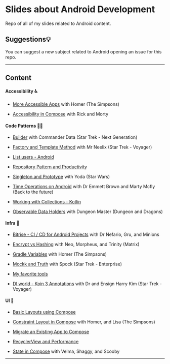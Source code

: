 # Slides about Android Development

Repo of all of my slides related to Android content.


## Suggestions💡

You can suggest a new subject related to Android opening an issue for this repo.

---

## Content

#### Accessibility ♿️

- [More Accessible Apps](./accessibility/more_accessibile_apps_android.pdf) with Homer (The Simpsons)

- [Accessibility in Compose](./accessibility/accessibility_in_compose.pdf) with Rick and Morty

#### Code Patterns 🧑‍💻

- [Builder](./code_patterns/builder_pattern.pdf) with Commander Data (Star Trek - Next Generation)

- [Factory and Template Method](./code_patterns/factory_and_template_method%20_patterns.pdf) with Mr Neelix (Star Trek - Voyager)

- [List users - Android](./code_patterns/list_users_android%20.pdf)

- [Repository Pattern and Productivity](./code_patterns/repository_pattern_and_productivity.pdf)

- [Singleton and Prototype](./code_patterns/singleton_and_prototype_patterns.pdf) with Yoda (Star Wars)

- [Time Operations on Android](./code_patterns/time_operations_on_android.pdf) with Dr Emmett Brown and Marty Mcfly (Back to the future)

- [Working with Collections - Kotlin](./code_patterns/working_with_collections_kotlin.pdf)

- [Observable Data Holders](./code_patterns/observable_data_holders.pdf) with Dungeon Master (Dungeon and Dragons)

#### Infra 📐

- [Bitrise - CI / CD for Android Projects](./infra/bitrise_cicd_for_android_projects.pdf) with Dr Nefario, Gru, and Minions

- [Encrypt vs Hashing](./infra/encrypt_vs_hashing.pdf) with Neo, Morpheus, and Trinity (Matrix)

- [Gradle Variables](./infra/gradle_variables.pdf) with Homer (The Simpsons)

- [Mockk and Truth](./infra/mockk_and_truth.pdf) with Spock (Star Trek - Enterprise)

- [My favorite tools](./infra/my_favorite_tools_moro.pdf)

- [DI world - Koin 3 Annotations](./infra/di_world_koin3_annotations.pdf) with Dr and Ensign Harry Kim (Star Trek - Voyager)

#### UI 🎨

- [Basic Layouts using Compose](./ui/basic_layouts_using_compose.pdf)

- [Constraint Layout in Compose](./ui/constraint_layout_in_compose.pdf) with Homer, and Lisa (The Simpsons)

- [Migrate an Existing App to Compose](./ui/migrate_an_existing_app_to_compose.pdf)

- [RecyclerView and Performance](./ui/recycler_view_and_performance.pdf)

- [State in Compose](./ui/state_in_compose.pdf) with Velma, Shaggy, and Scooby

---